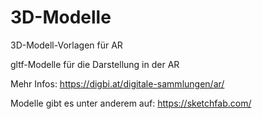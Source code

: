 # 3D-Modelle
3D-Modell-Vorlagen für AR

gltf-Modelle für die Darstellung in der AR

Mehr Infos: https://digbi.at/digitale-sammlungen/ar/

Modelle gibt es unter anderem auf: https://sketchfab.com/
